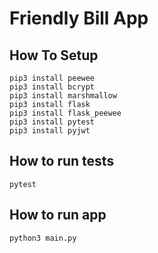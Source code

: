 # Friendly Bill App

## How To Setup

```
pip3 install peewee
pip3 install bcrypt
pip3 install marshmallow
pip3 install flask
pip3 install flask_peewee
pip3 install pytest
pip3 install pyjwt
```

## How to run tests

```
pytest
```

## How to run app

```
python3 main.py
```
